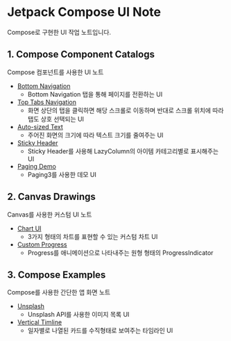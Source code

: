 # Jetpack Compose UI Note
Compose로 구현한 UI 작업 노트입니다.

## 1. Compose Component Catalogs
Compose 컴포넌트를 사용한 UI 노트
- [Bottom Navigation](presentation/src/main/java/com/woogear/presentation/screen/category/compose/bottomnav/BottomNavScreen.kt)
  - Bottom Navigation 탭을 통해 페이지를 전환하는 UI
- [Top Tabs Navigation](presentation/src/main/java/com/woogear/presentation/screen/category/compose/toptabs/TopTabsWithColumnScreen.kt) 
  - 화면 상단의 탭을 클릭하면 해당 스크롤로 이동하며 반대로 스크롤 위치에 따라 탭도 상호 선택되는 UI 
- [Auto-sized Text](presentation/src/main/java/com/woogear/presentation/screen/category/compose/autosizingtext/AutoSizingTextrScreen.kt)
  - 주어진 화면의 크기에 따라 텍스트 크기를 줄여주는 UI
- [Sticky Header](presentation/src/main/java/com/woogear/presentation/screen/category/compose/stickyheader/StickyHeaderScreen.kt)
  - Sticky Header를 사용해 LazyColumn의 아이템 카테고리별로 표시해주는 UI
- [Paging Demo](presentation/src/main/java/com/woogear/presentation/screen/category/compose/paging/PagingDemoScreen.kt)
  - Paging3를 사용한 데모 UI 


## 2. Canvas Drawings
Canvas를 사용한 커스텀 UI 노트 
- [Chart UI](presentation/src/main/java/com/woogear/presentation/screen/category/canvas/chart/ChartScreen.kt) 
  - 3가지 형태의 차트를 표현할 수 있는 커스텀 차트 UI
- [Custom Progress](presentation/src/main/java/com/woogear/presentation/screen/category/canvas/progress/CustomProgressScreen.kt)
  - Progress를 애니메이션으로 나타내주는 원형 형태의 ProgressIndicator

## 3. Compose Examples
Compose를 사용한 간단한 앱 화면 노트
- [Unsplash](presentation/src/main/java/com/woogear/presentation/screen/category/example/unsplash/UnsplashPhotosScreen.kt) 
  - Unsplash API를 사용한 이미지 목록 UI 
- [Vertical Timline](presentation/src/main/java/com/woogear/presentation/screen/category/example/timeline/VerticalTimelineScreen.kt)
  - 일자별로 나열된 카드를 수직형태로 보여주는 타임라인 UI 